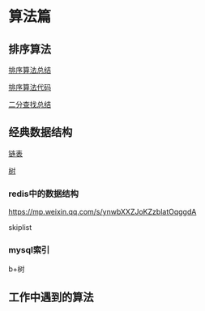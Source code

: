 # 算法篇

## 排序算法

[排序算法总结](sort.html)

[排序算法代码](sortcode.html)

[二分查找总结](binarysearch.html)

## 经典数据结构

[链表](list.html)

[树](tree.html)

### redis中的数据结构

https://mp.weixin.qq.com/s/ynwbXXZJoKZzblatOqggdA

skiplist

### mysql索引

b+树

## 工作中遇到的算法


